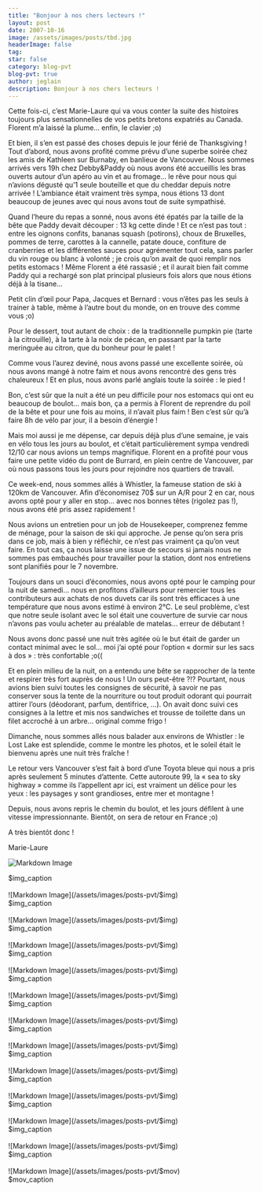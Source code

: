 ```yaml
---
title: "Bonjour à nos chers lecteurs !"
layout: post
date: 2007-10-16
image: /assets/images/posts/tbd.jpg
headerImage: false
tag:
star: false
category: blog-pvt
blog-pvt: true
author: jeglain
description: Bonjour à nos chers lecteurs !
---
```

Cette fois-ci, c’est Marie-Laure qui va vous conter la suite des
histoires toujours plus sensationnelles de vos petits bretons expatriés
au Canada. Florent m’a laissé la plume… enfin, le clavier ;o)

Et bien, il s’en est passé des choses depuis le jour férié de
Thanksgiving ! Tout d’abord, nous avons profité comme prévu d’une
superbe soirée chez les amis de Kathleen sur Burnaby, en banlieue de
Vancouver. Nous sommes arrivés vers 19h chez Debby&Paddy où nous avons
été accueillis les bras ouverts autour d’un apéro au vin et au
fromage… le rêve pour nous qui n’avions dégusté qu’1 seule
bouteille et que du cheddar depuis notre arrivée ! L’ambiance était
vraiment très sympa, nous étions 13 dont beaucoup de jeunes avec qui
nous avons tout de suite sympathisé.

Quand l’heure du repas a sonné, nous avons été épatés par la
taille de la bête que Paddy devait découper : 13 kg cette dinde ! Et
ce n’est pas tout : entre les oignons confits, bananas squash
(potirons), choux de Bruxelles, pommes de terre, carottes à la
cannelle, patate douce, confiture de cranberries et les différentes
sauces pour agrémenter tout cela, sans parler du vin rouge ou blanc à
volonté ; je crois qu’on avait de quoi remplir nos petits
estomacs ! Même Florent a été rassasié ; et il aurait bien fait
comme Paddy qui a rechargé son plat principal plusieurs fois alors que
nous étions déjà à la tisane… 

Petit clin d’œil pour Papa, Jacques et Bernard : vous n’êtes pas
les seuls à trainer à table, même à l’autre bout du monde, on en
trouve des comme vous ;o)

Pour le dessert, tout autant de choix : de la traditionnelle pumpkin
pie (tarte à la citrouille), à la tarte à la noix de pécan, en
passant par la tarte meringuée au citron, que du bonheur pour le
palet !

Comme vous l’aurez deviné, nous avons passé une excellente soirée,
où nous avons mangé à notre faim et nous avons rencontré des gens
très chaleureux ! Et en plus, nous avons parlé anglais toute la
soirée : le pied !

Bon, c’est sûr que la nuit a été un peu difficile pour nos estomacs
qui ont eu beaucoup de boulot… mais bon, ça a permis à Florent de
reprendre du poil de la bête et pour une fois au moins, il n’avait
plus faim ! Ben c’est sûr qu’à faire 8h de vélo par jour, il a
besoin d’énergie !

Mais moi aussi je me dépense, car depuis déjà plus d’une semaine,
je vais en vélo tous les jours au boulot, et c’était
particulièrement sympa vendredi 12/10 car nous avions un temps
magnifique. Florent en a profité pour vous faire une petite vidéo du
pont de Burrard, en plein centre de Vancouver, par où nous passons tous
les jours pour rejoindre nos quartiers de travail. 

Ce week-end, nous sommes allés à Whistler, la fameuse station de ski
à 120km de Vancouver. Afin d’économisez 70$ sur un A/R pour 2 en
car, nous avons opté pour y aller en stop… avec nos bonnes
têtes (rigolez pas !), nous avons été pris assez rapidement !

Nous avions un entretien pour un job de Housekeeper, comprenez femme de
ménage, pour la saison de ski qui approche. Je pense qu’on sera pris
dans ce job, mais à bien y réfléchir, ce n’est pas vraiment ça
qu’on veut faire. En tout cas, ça nous laisse une issue de secours si
jamais nous ne sommes pas embauchés pour travailler pour la station,
dont nos entretiens sont planifiés pour le 7 novembre.

Toujours dans un souci d’économies, nous avons opté pour le camping
pour la nuit de samedi… nous en profitons d’ailleurs pour remercier
tous les contributeurs aux achats de nos duvets car ils sont très
efficaces à une température que nous avons estimé à environ 2°C. Le
seul problème, c’est que notre seule isolant avec le sol était une
couverture de survie car nous n’avons pas voulu acheter au préalable
de matelas… erreur de débutant ! 

Nous avons donc passé une nuit très agitée où le but était de
garder un contact minimal avec le sol… moi j’ai opté pour
l’option « dormir sur les sacs à dos » : très confortable ;o((

Et en plein milieu de la nuit, on a entendu une bête se rapprocher de
la tente et respirer très fort auprès de nous ! Un ours
peut-être ?!? Pourtant, nous avions bien suivi toutes les consignes de
sécurité, à savoir ne pas conserver sous la tente de la nourriture ou
tout produit odorant qui pourrait attirer l’ours (déodorant, parfum,
dentifrice, …). On avait donc suivi ces consignes à la lettre et mis
nos sandwiches et trousse de toilette dans un filet accroché à un
arbre… original comme frigo !

Dimanche, nous sommes allés nous balader aux environs de Whistler : le
Lost Lake est splendide, comme le montre les photos, et le soleil était
le bienvenu après une nuit très fraîche !

Le retour vers Vancouver s’est fait à bord d’une Toyota bleue qui
nous a pris après seulement 5 minutes d’attente. Cette autoroute 99,
la « sea to sky highway » comme ils l’appellent apr ici, est
vraiment un délice pour les yeux : les paysages y sont grandioses,
entre mer et montagne !

Depuis, nous avons repris le chemin du boulot, et les jours défilent à
une vitesse impressionnante. Bientôt, on sera de retour en France ;o)

A très bientôt donc !

Marie-Laure

![Markdown Image](/assets/images/posts-pvt/$img)
<figcaption class="caption">$img_caption</figcaption>
<br>
![Markdown Image](/assets/images/posts-pvt/$img)
<figcaption class="caption">$img_caption</figcaption>
<br>
![Markdown Image](/assets/images/posts-pvt/$img)
<figcaption class="caption">$img_caption</figcaption>
<br>
![Markdown Image](/assets/images/posts-pvt/$img)
<figcaption class="caption">$img_caption</figcaption>
<br>
![Markdown Image](/assets/images/posts-pvt/$img)
<figcaption class="caption">$img_caption</figcaption>
<br>
![Markdown Image](/assets/images/posts-pvt/$img)
<figcaption class="caption">$img_caption</figcaption>
<br>
![Markdown Image](/assets/images/posts-pvt/$img)
<figcaption class="caption">$img_caption</figcaption>
<br>
![Markdown Image](/assets/images/posts-pvt/$img)
<figcaption class="caption">$img_caption</figcaption>
<br>
![Markdown Image](/assets/images/posts-pvt/$img)
<figcaption class="caption">$img_caption</figcaption>
<br>
![Markdown Image](/assets/images/posts-pvt/$img)
<figcaption class="caption">$img_caption</figcaption>
<br>
![Markdown Image](/assets/images/posts-pvt/$img)
<figcaption class="caption">$img_caption</figcaption>
<br>
![Markdown Image](/assets/images/posts-pvt/$img)
<figcaption class="caption">$img_caption</figcaption>
<br>
![Markdown Image](/assets/images/posts-pvt/$mov)
<figcaption class="caption">$mov_caption</figcaption>
<br>
